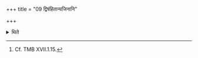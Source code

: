 +++
title = "09 द्विषंहितान्यजिनानि"

+++

<details><summary>थिते</summary>

9. and doubly joined goat's hides.[^1]  

[^1]: Cf. TMB XVII.1.15. 
</details>

